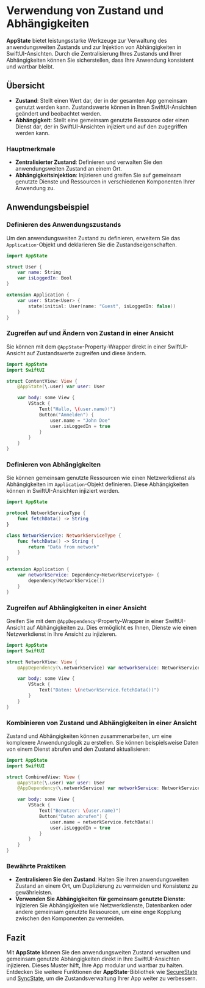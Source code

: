 # Verwendung von Zustand und Abhängigkeiten

**AppState** bietet leistungsstarke Werkzeuge zur Verwaltung des anwendungsweiten Zustands und zur Injektion von Abhängigkeiten in SwiftUI-Ansichten. Durch die Zentralisierung Ihres Zustands und Ihrer Abhängigkeiten können Sie sicherstellen, dass Ihre Anwendung konsistent und wartbar bleibt.

## Übersicht

- **Zustand**: Stellt einen Wert dar, der in der gesamten App gemeinsam genutzt werden kann. Zustandswerte können in Ihren SwiftUI-Ansichten geändert und beobachtet werden.
- **Abhängigkeit**: Stellt eine gemeinsam genutzte Ressource oder einen Dienst dar, der in SwiftUI-Ansichten injiziert und auf den zugegriffen werden kann.

### Hauptmerkmale

- **Zentralisierter Zustand**: Definieren und verwalten Sie den anwendungsweiten Zustand an einem Ort.
- **Abhängigkeitsinjektion**: Injizieren und greifen Sie auf gemeinsam genutzte Dienste und Ressourcen in verschiedenen Komponenten Ihrer Anwendung zu.

## Anwendungsbeispiel

### Definieren des Anwendungszustands

Um den anwendungsweiten Zustand zu definieren, erweitern Sie das `Application`-Objekt und deklarieren Sie die Zustandseigenschaften.

```swift
import AppState

struct User {
    var name: String
    var isLoggedIn: Bool
}

extension Application {
    var user: State<User> {
        state(initial: User(name: "Guest", isLoggedIn: false))
    }
}
```

### Zugreifen auf und Ändern von Zustand in einer Ansicht

Sie können mit dem `@AppState`-Property-Wrapper direkt in einer SwiftUI-Ansicht auf Zustandswerte zugreifen und diese ändern.

```swift
import AppState
import SwiftUI

struct ContentView: View {
    @AppState(\.user) var user: User

    var body: some View {
        VStack {
            Text("Hallo, \(user.name)!")
            Button("Anmelden") {
                user.name = "John Doe"
                user.isLoggedIn = true
            }
        }
    }
}
```

### Definieren von Abhängigkeiten

Sie können gemeinsam genutzte Ressourcen wie einen Netzwerkdienst als Abhängigkeiten im `Application`-Objekt definieren. Diese Abhängigkeiten können in SwiftUI-Ansichten injiziert werden.

```swift
import AppState

protocol NetworkServiceType {
    func fetchData() -> String
}

class NetworkService: NetworkServiceType {
    func fetchData() -> String {
        return "Data from network"
    }
}

extension Application {
    var networkService: Dependency<NetworkServiceType> {
        dependency(NetworkService())
    }
}
```

### Zugreifen auf Abhängigkeiten in einer Ansicht

Greifen Sie mit dem `@AppDependency`-Property-Wrapper in einer SwiftUI-Ansicht auf Abhängigkeiten zu. Dies ermöglicht es Ihnen, Dienste wie einen Netzwerkdienst in Ihre Ansicht zu injizieren.

```swift
import AppState
import SwiftUI

struct NetworkView: View {
    @AppDependency(\.networkService) var networkService: NetworkServiceType

    var body: some View {
        VStack {
            Text("Daten: \(networkService.fetchData())")
        }
    }
}
```

### Kombinieren von Zustand und Abhängigkeiten in einer Ansicht

Zustand und Abhängigkeiten können zusammenarbeiten, um eine komplexere Anwendungslogik zu erstellen. Sie können beispielsweise Daten von einem Dienst abrufen und den Zustand aktualisieren:

```swift
import AppState
import SwiftUI

struct CombinedView: View {
    @AppState(\.user) var user: User
    @AppDependency(\.networkService) var networkService: NetworkServiceType

    var body: some View {
        VStack {
            Text("Benutzer: \(user.name)")
            Button("Daten abrufen") {
                user.name = networkService.fetchData()
                user.isLoggedIn = true
            }
        }
    }
}
```

### Bewährte Praktiken

- **Zentralisieren Sie den Zustand**: Halten Sie Ihren anwendungsweiten Zustand an einem Ort, um Duplizierung zu vermeiden und Konsistenz zu gewährleisten.
- **Verwenden Sie Abhängigkeiten für gemeinsam genutzte Dienste**: Injizieren Sie Abhängigkeiten wie Netzwerkdienste, Datenbanken oder andere gemeinsam genutzte Ressourcen, um eine enge Kopplung zwischen den Komponenten zu vermeiden.

## Fazit

Mit **AppState** können Sie den anwendungsweiten Zustand verwalten und gemeinsam genutzte Abhängigkeiten direkt in Ihre SwiftUI-Ansichten injizieren. Dieses Muster hilft, Ihre App modular und wartbar zu halten. Entdecken Sie weitere Funktionen der **AppState**-Bibliothek wie [SecureState](usage-securestate.md) und [SyncState](usage-syncstate.md), um die Zustandsverwaltung Ihrer App weiter zu verbessern.
